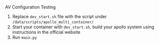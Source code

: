 AV Configuration Testing


1. Replace `dev_start.sh` file with the script under `/data/scripts/apollo_multi_container/`
2. Start your container with `dev_start.sh`, build your apollo system using instructions in the official website
3. Run `main.py`